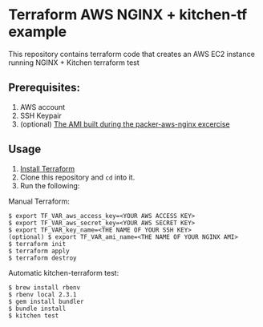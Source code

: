 # Terraform AWS NGINX + kitchen-tf example

This repository contains terraform code that creates an AWS EC2 instance running NGINX + Kitchen terraform test

## Prerequisites:
1. AWS account
2. SSH Keypair
3. (optional) [The AMI built during the packer-aws-nginx excercise](https://github.com/qwerty1979bg/packer2-aws-gninx)

## Usage

1. [Install Terraform](https://www.terraform.io/intro/getting-started/install.html)
2. Clone this repository and `cd` into it.
3. Run the following:

Manual Terraform:
```
$ export TF_VAR_aws_access_key=<YOUR AWS ACCESS KEY>
$ export TF_VAR_aws_secret_key=<YOUR AWS SECRET KEY>
$ export TF_VAR_key_name=<THE NAME OF YOUR SSH KEY>
(optional) $ export TF_VAR_ami_name=<THE NAME OF YOUR NGINX AMI>
$ terraform init
$ terraform apply
$ terraform destroy
```

Automatic kitchen-terraform test:
```
$ brew install rbenv
$ rbenv local 2.3.1
$ gem install bundler
$ bundle install
$ kitchen test
```
